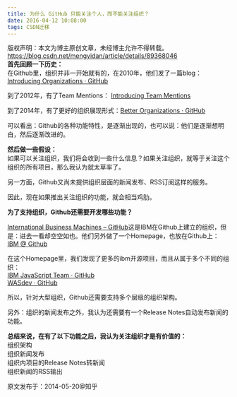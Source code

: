 ```yaml
---
title: 为什么 GitHub 只能关注个人，而不能关注组织？
date: 2016-04-12 10:08:00
tags: CSDN迁移
---
```

 版权声明：本文为博主原创文章，未经博主允许不得转载。 https://blog.csdn.net/mengyidan/article/details/89368046   
   **首先回顾一下历史：**  
 在Github里，组织并非一开始就有的，在2010年，他们发了一篇blog：[Introducing Organizations · GitHub](https://link.jianshu.com?t=https://github.com/blog/674-introducing-organizations)

 到了2012年，有了Team Mentions： [Introducing Team Mentions ](https://link.jianshu.com?t=https://github.com/blog/1121-introducing-team-mentions)

 到了2014年，有了更好的组织展现形式：[Better Organizations · GitHub](https://link.jianshu.com?t=https://github.com/blog/1763-better-organizations)

 可以看出：Github的各种功能特性，是逐渐出现的，也可以说：他们是逐渐想明白，然后逐渐改进的。

 **然后做一些假设：**  
 如果可以关注组织，我们将会收到一些什么信息？如果关注组织，就等于关注这个组织的所有项目，那么我认为就太草率了。

 另一方面，Github又尚未提供组织层面的新闻发布、RSS订阅这样的服务。

 因此，现在如果推出关注组织的功能，就会相当鸡肋。

 **为了支持组织，Github还需要开发哪些功能？**

 [International Business Machines – GitHub](https://link.jianshu.com?t=https://github.com/IBM)这是IBM在Github上建立的组织，但是：进去一看却空空如也。他们另外做了一个Homepage，也放在Github上：[IBM @ Github](https://link.jianshu.com?t=http://ibm.github.io/)

 在这个Homepage里，我们发现了更多的ibm开源项目，而且从属于多个不同的组织：  
[IBM JavaScript Team · GitHub](https://link.jianshu.com?t=https://github.com/ibm-js)  
[WASdev · GitHub](https://link.jianshu.com?t=https://github.com/WASdev)

 所以，针对大型组织，Github还需要支持多个层级的组织架构。

 另外：组织的新闻发布之外，我认为还需要有一个Release Notes自动发布新闻的功能。

 **总结来说，在有了以下功能之后，我认为关注组织才是有价值的：**  
 组织架构  
 组织新闻发布  
 组织内项目的Release Notes转新闻  
 组织新闻的RSS输出

 原文发布于：2014-05-20@知乎

   
   
 